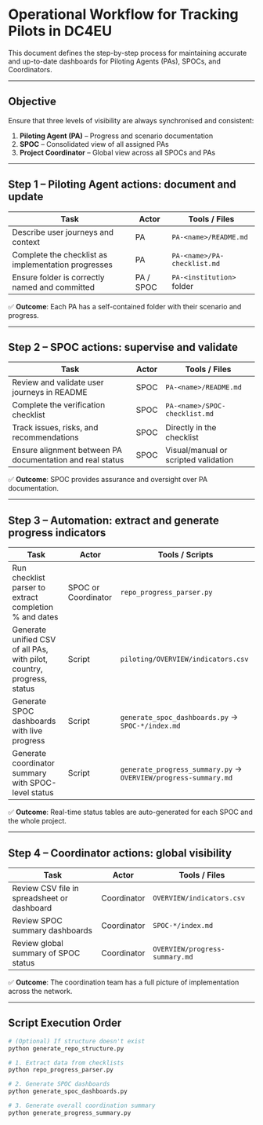 # Operational Workflow for Tracking Pilots in DC4EU

This document defines the step-by-step process for maintaining accurate and up-to-date dashboards for Piloting Agents (PAs), SPOCs, and Coordinators.

---

## Objective

Ensure that three levels of visibility are always synchronised and consistent:

1. **Piloting Agent (PA)** – Progress and scenario documentation
2. **SPOC** – Consolidated view of all assigned PAs
3. **Project Coordinator** – Global view across all SPOCs and PAs

---

## Step 1 – Piloting Agent actions: document and update

| Task | Actor | Tools / Files |
|------|-------|----------------|
| Describe user journeys and context | PA | `PA-<name>/README.md` |
| Complete the checklist as implementation progresses | PA | `PA-<name>/PA-checklist.md` |
| Ensure folder is correctly named and committed | PA / SPOC | `PA-<institution>` folder |

✅ **Outcome**: Each PA has a self-contained folder with their scenario and progress.

---

## Step 2 – SPOC actions: supervise and validate

| Task | Actor | Tools / Files |
|------|-------|----------------|
| Review and validate user journeys in README | SPOC | `PA-<name>/README.md` |
| Complete the verification checklist | SPOC | `PA-<name>/SPOC-checklist.md` |
| Track issues, risks, and recommendations | SPOC | Directly in the checklist |
| Ensure alignment between PA documentation and real status | SPOC | Visual/manual or scripted validation |

✅ **Outcome**: SPOC provides assurance and oversight over PA documentation.

---

## Step 3 – Automation: extract and generate progress indicators

| Task | Actor | Tools / Scripts |
|------|-------|------------------|
| Run checklist parser to extract completion % and dates | SPOC or Coordinator | `repo_progress_parser.py` |
| Generate unified CSV of all PAs, with pilot, country, progress, status | Script | `piloting/OVERVIEW/indicators.csv` |
| Generate SPOC dashboards with live progress | Script | `generate_spoc_dashboards.py` → `SPOC-*/index.md` |
| Generate coordinator summary with SPOC-level status | Script | `generate_progress_summary.py` → `OVERVIEW/progress-summary.md` |

✅ **Outcome**: Real-time status tables are auto-generated for each SPOC and the whole project.

---

## Step 4 – Coordinator actions: global visibility

| Task | Actor | Tools / Files |
|------|-------|----------------|
| Review CSV file in spreadsheet or dashboard | Coordinator | `OVERVIEW/indicators.csv` |
| Review SPOC summary dashboards | Coordinator | `SPOC-*/index.md` |
| Review global summary of SPOC status | Coordinator | `OVERVIEW/progress-summary.md` |

✅ **Outcome**: The coordination team has a full picture of implementation across the network.

---

## Script Execution Order

```bash
# (Optional) If structure doesn't exist
python generate_repo_structure.py

# 1. Extract data from checklists
python repo_progress_parser.py

# 2. Generate SPOC dashboards
python generate_spoc_dashboards.py

# 3. Generate overall coordination summary
python generate_progress_summary.py
```

